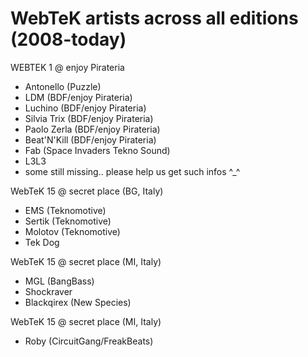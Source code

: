 # WebTeK artists across all editions (2008-today)

WEBTEK 1 @ enjoy Pirateria

- Antonello (Puzzle)
- LDM (BDF/enjoy Pirateria)
- Luchino (BDF/enjoy Pirateria)
- Silvia Trix (BDF/enjoy Pirateria)
- Paolo Zerla (BDF/enjoy Pirateria)
- Beat'N'Kill (BDF/enjoy Pirateria)
- Fab (Space Invaders Tekno Sound)
- L3L3
- some still missing.. please help us get such infos ^_^



WebTeK 15 @ secret place (BG, Italy)

- EMS (Teknomotive)
- Sertik (Teknomotive)
- Molotov (Teknomotive)
- Tek Dog 

WebTeK 15 @ secret place (MI, Italy)

- MGL (BangBass)
- Shockraver
- Blackqirex (New Species)

WebTeK 15 @ secret place (MI, Italy)

- Roby (CircuitGang/FreakBeats)



